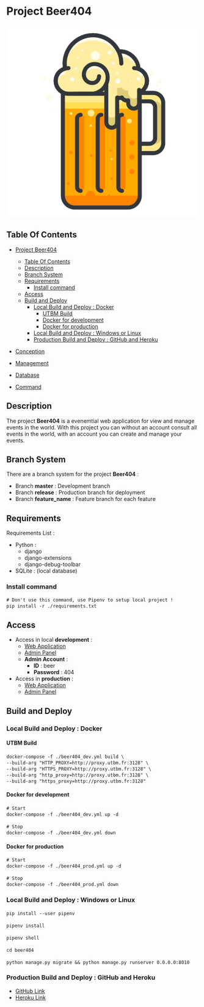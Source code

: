 # Project Beer404

![Icon](./icon.png)

## Table Of Contents

- [Project Beer404](#project-beer404)
  - [Table Of Contents](#table-of-contents)
  - [Description](#description)
  - [Branch System](#branch-system)
  - [Requirements](#requirements)
    - [Install command](#install-command)
  - [Access](#access)
  - [Build and Deploy](#build-and-deploy)
    - [Local Build and Deploy : Docker](#local-build-and-deploy--docker)
      - [UTBM Build](#utbm-build)
      - [Docker for development](#docker-for-development)
      - [Docker for production](#docker-for-production)
    - [Local Build and Deploy : Windows or Linux](#local-build-and-deploy--windows-or-linux)
    - [Production Build and Deploy : GitHub and Heroku](#production-build-and-deploy--github-and-heroku)

- [Conception](./concept/README.md)
- [Management](./manage/task.md)
- [Database](./doc/database.md)
- [Command](./doc/command.md)

## Description

The project **Beer404** is a evenemtial web application for view and manage events in the world. With this project you can without an account consult all events in the world, with an account you can create and manage your events.

## Branch System

There are a branch system for the project **Beer404** :

- Branch **master** : Development branch
- Branch **release** : Production branch for deployment
- Branch **feature_name** : Feature branch for each feature

## Requirements

Requirements List :

- Python :
  - django
  - django-extensions
  - django-debug-toolbar
- SQLite : (local database)

### Install command

    # Don't use this command, use Pipenv to setup local project !
    pip install -r ./requirements.txt

## Access

- Access in local **development** :
  - [Web Application](http://localhost:8010)
  - [Admin Panel](http://localhost:8010/admin)
  - **Admin Account** :
    - **ID** : beer
    - **Password** : 404
- Access in **production** :
  - [Web Application](https://beer404.herokuapp.com/)
  - [Admin Panel](https://beer404.herokuapp.com/admin)

## Build and Deploy

### Local Build and Deploy : Docker

#### UTBM Build

    docker-compose -f ./beer404_dev.yml build \
    --build-arg "HTTP_PROXY=http://proxy.utbm.fr:3128" \
    --build-arg "HTTPS_PROXY=http://proxy.utbm.fr:3128" \
    --build-arg "http_proxy=http://proxy.utbm.fr:3128" \
    --build-arg "https_proxy=http://proxy.utbm.fr:3128"

#### Docker for development

    # Start
    docker-compose -f ./beer404_dev.yml up -d

    # Stop
    docker-compose -f ./beer404_dev.yml down

#### Docker for production

    # Start
    docker-compose -f ./beer404_prod.yml up -d

    # Stop
    docker-compose -f ./beer404_prod.yml down

### Local Build and Deploy : Windows or Linux

    pip install --user pipenv

    pipenv install

    pipenv shell

    cd beer404

    python manage.py migrate && python manage.py runserver 0.0.0.0:8010

### Production Build and Deploy : GitHub and Heroku

- [GitHub Link](https://github.com/Fantome071/beer404)
- [Heroku Link](https://dashboard.heroku.com/apps/beer404)
